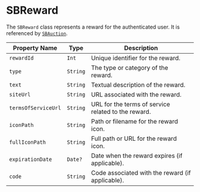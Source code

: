 # SBReward

The `SBReward` class represents a reward for the authenticated user. It is referenced
by [`SBAuction`](object-model/sbauction).

| Property Name       | Type     | Description                                         |
|---------------------|----------|-----------------------------------------------------|
| `rewardId`          | `Int`    | Unique identifier for the reward.                   |
| `type`              | `String` | The type or category of the reward.                 |
| `text`              | `String` | Textual description of the reward.                  |
| `siteUrl`           | `String` | URL associated with the reward.                     |
| `termsOfServiceUrl` | `String` | URL for the terms of service related to the reward. |
| `iconPath`          | `String` | Path or filename for the reward icon.               |
| `fullIconPath`      | `String` | Full path or URL for the reward icon.               |
| `expirationDate`    | `Date?`  | Date when the reward expires (if applicable).       |
| `code`              | `String` | Code associated with the reward (if applicable).    |
